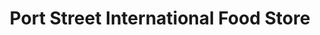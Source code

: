 ---
title: "Port Street International Food Store"
url: /evesham/port-street-international-food-store/
shop: Lebensmittel
---